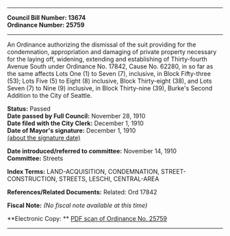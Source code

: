 * * * * *  
  
**Council Bill Number: [](#h0)[](#h2)13674**   
**Ordinance Number: 25759**  
  
* * * * *  
  
An Ordinance authorizing the dismissal of the suit providing for the condemnation, appropriation and damaging of private property necessary for the laying off, widening, extending and establishing of Thirty-fourth Avenue South under Ordinance No. 17842, Cause No. 62280, in so far as the same affects Lots One (1) to Seven (7), inclusive, in Block Fifty-three (53); Lots Five (5) to Eight (8) inclusive, Block Thirty-eight (38), and Lots Seven (7) to Nine (9) inclusive, in Block Thirty-nine (39), Burke's Second Addition to the City of Seattle.  
  
**Status:** Passed   
**Date passed by Full Council:** November 28, 1910   
**Date filed with the City Clerk:** December 1, 1910   
**Date of Mayor's signature:** December 1, 1910   
[(about the signature date)](/~public/approvaldate.htm)   
  
  
**Date introduced/referred to committee:** November 14, 1910   
**Committee:** Streets   
  
**Index Terms:** LAND-ACQUISITION, CONDEMNATION, STREET-CONSTRUCTION, STREETS, LESCHI, CENTRAL-AREA  
  
**References/Related Documents:** Related: Ord 17842  
  
**Fiscal Note:** *(No fiscal note available at this time)*  
  
**Electronic Copy: ** [PDF scan of Ordinance No. 25759](/~archives/Ordinances/Ord_25759.pdf)  
  
* * * * *  
